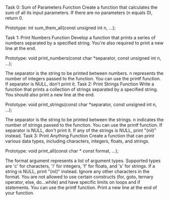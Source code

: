 Task 0: Sum of Parameters Function
Create a function that calculates the sum of all its input parameters. If there are no parameters (n equals 0), return 0.

Prototype: int sum_them_all(const unsigned int n, ...);

Task 1: Print Numbers Function
Develop a function that prints a series of numbers separated by a specified string. You're also required to print a new line at the end.

Prototype: void print_numbers(const char *separator, const unsigned int n, ...);

The separator is the string to be printed between numbers.
n represents the number of integers passed to the function.
You can use the printf function.
If separator is NULL, don't print it.
Task 2: Print Strings Function
Write a function that prints a collection of strings separated by a specified string. You should also print a new line at the end.

Prototype: void print_strings(const char *separator, const unsigned int n, ...);

The separator is the string to be printed between the strings.
n indicates the number of strings passed to the function.
You can use the printf function.
If separator is NULL, don't print it.
If any of the strings is NULL, print "(nil)" instead.
Task 3: Print Anything Function
Create a function that can print various data types, including characters, integers, floats, and strings.

Prototype: void print_all(const char * const format, ...);

The format argument represents a list of argument types.
Supported types are 'c' for characters, 'i' for integers, 'f' for floats, and 's' for strings.
If a string is NULL, print "(nil)" instead.
Ignore any other characters in the format.
You are not allowed to use certain constructs (for, goto, ternary operator, else, do...while) and have specific limits on loops and if statements.
You can use the printf function.
Print a new line at the end of your function.
